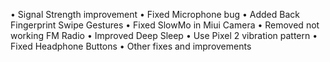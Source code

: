 • Signal Strength improvement
• Fixed Microphone bug
• Added Back Fingerprint Swipe Gestures
• Fixed SlowMo in Miui Camera
• Removed not working FM Radio
• Improved Deep Sleep
• Use Pixel 2 vibration pattern
• Fixed Headphone Buttons
• Other fixes and improvements
